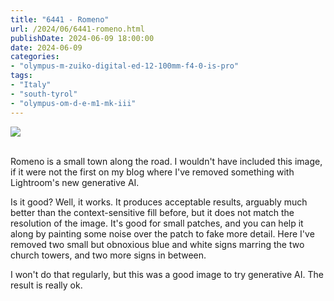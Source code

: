 ```yaml
---
title: "6441 - Romeno"
url: /2024/06/6441-romeno.html
publishDate: 2024-06-09 18:00:00
date: 2024-06-09
categories:
- "olympus-m-zuiko-digital-ed-12-100mm-f4-0-is-pro"
tags:
- "Italy"
- "south-tyrol"
- "olympus-om-d-e-m1-mk-iii"
---
```

<div class="container">
<div class="center"><a target="_blank" href="https://d25zfm9zpd7gm5.cloudfront.net/1200x1200/2020/20200905_102527_lr.jpg"><img class="webfeedsFeaturedVisual" src="https://d25zfm9zpd7gm5.cloudfront.net/0600x0600/2020/20200905_102527_lr.jpg" /></a></div>
</div>
<br />

Romeno is a small town along the road. I wouldn't have
included this image, if it were not the first on my blog
where I've removed something with Lightroom's new generative
AI.

Is it good? Well, it works. It produces acceptable results,
arguably much better than the context-sensitive fill before,
but it does not match the resolution of the image. It's good
for small patches, and you can help it along by painting
some noise over the patch to fake more detail. Here I've
removed two small but obnoxious blue and white signs marring
the two church towers, and two more signs in between.

I won't do that regularly, but this was a good image to try
generative AI. The result is really ok.
